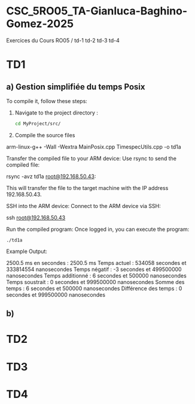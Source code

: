 # CSC_5RO05_TA-Gianluca-Baghino-Gomez-2025
Exercices du Cours RO05 / td-1 td-2 td-3 td-4

# TD1

## a) Gestion simplifiée du temps Posix

To compile it, follow these steps:

1. Navigate to the project directory :
   ```sh
   cd MyProject/src/
   ```
2. Compile the source files

arm-linux-g++ -Wall -Wextra MainPosix.cpp TimespecUtils.cpp -o td1a

Transfer the compiled file to your ARM device: Use rsync to send the compiled file:

rsync -avz td1a root@192.168.50.43:

This will transfer the file to the target machine with the IP address 192.168.50.43.

SSH into the ARM device: Connect to the ARM device via SSH:

ssh root@192.168.50.43

Run the compiled program: Once logged in, you can execute the program:

    ./td1a

Example Output:

2500.5 ms en secondes : 2500.5 ms
Temps actuel : 534058 secondes et 333814554 nanosecondes
Temps négatif : -3 secondes et 499500000 nanosecondes
Temps additionné : 6 secondes et 500000 nanosecondes
Temps soustrait : 0 secondes et 999500000 nanosecondes
Somme des temps : 6 secondes et 500000 nanosecondes
Différence des temps : 0 secondes et 999500000 nanosecondes


## b)

# TD2

# TD3

# TD4
